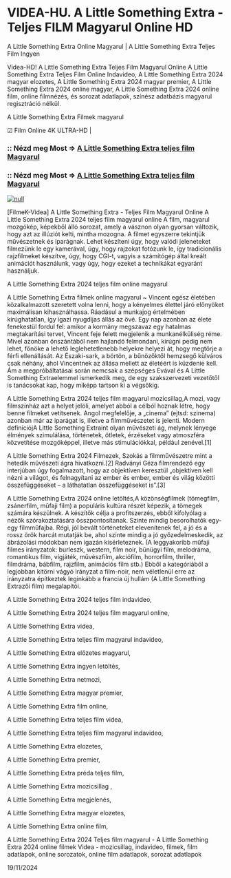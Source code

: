 # VIDEA-HU. A Little Something Extra - Teljes FILM Magyarul Online HD





A Little Something Extra Online Magyarul | A Little Something Extra Teljes Film Ingyen

Videa-HD! A Little Something Extra Teljes Film Magyarul Online A Little Something Extra Teljes Film Online Indavideo, A Little Something Extra 2024 magyar elozetes, A Little Something Extra 2024 magyar premier, A Little Something Extra 2024 online magyar, A Little Something Extra 2024 online film, online filmnézés, és sorozat adatlapok, színész adatbázis magyarul regisztráció nélkül.

A Little Something Extra Filmek magyarul

☑ Film Online 4K ULTRA-HD |

### :: Nézd meg Most => [A Little Something Extra teljes film Magyarul](https://t.co/oltPQfE1uQ)

### :: Nézd meg Most => [A Little Something Extra teljes film Magyarul](https://t.co/oltPQfE1uQ)

[![null](https://static.wixstatic.com/media/855a25_043b5abeb4ae4d35ac003198e7fe56ed~mv2.gif)](https://t.co/oltPQfE1uQ)

[FilmeK-Videa] A Little Something Extra - Teljes Film Magyarul Online A Little Something Extra 2024 teljes film magyarul online A film, magyarul mozgókép, képekből álló sorozat, amely a vásznon olyan gyorsan változik, hogy azt az illúziót kelti, mintha mozogna. A filmet egyszerre tekintjük művészetnek és iparágnak. Lehet készíteni úgy, hogy valódi jeleneteket filmezünk le egy kamerával, úgy, hogy rajzokat fotózunk le, így tradicionális rajzfilmeket készítve, úgy, hogy CGI-t, vagyis a számítógép által kreált animációt használunk, vagy úgy, hogy ezeket a technikákat egyaránt használjuk.

A Little Something Extra 2024 teljes film online magyarul

A Little Something Extra filmek online magyarul ~ Vincent egész életében közalkalmazott szeretett volna lenni, hogy a kényelmes élettel járó előnyöket maximálisan kihasználhassa. Ráadásul a munkajog értelmében kirúghatatlan, így igazi nyugdíjas állás az övé. Egy nap azonban az élete fenekestül fordul fel: amikor a kormány megszavaz egy hatalmas megtakarítási tervet, Vincent feje felett megjelenik a munkanélküliség réme. Mivel azonban önszántából nem hajlandó felmondani, kirúgni pedig nem lehet, főnöke a lehető leglehetetlenebb helyekre helyezi át, hogy megtörje a férfi ellenállását. Az Északi-sark, a börtön, a bűnözőktől hemzsegő külváros csak néhány, ahol Vincentnek az állása mellett az életéért is küzdenie kell. Ám a megpróbáltatásai során nemcsak a szépséges Evával és A Little Something Extraelemmel ismerkedik meg, de egy szakszervezeti vezetőtől is tanácsokat kap, hogy miképp tartson ki a végsőkig.

A Little Something Extra 2024 teljes film magyarul mozicsillag,A mozi, vagy filmszínház azt a helyet jelöli, amelyet abból a célból hoznak létre, hogy benne filmeket vetítsenek. Angol megfelelője, a „cinema” (ejtsd: szinema) azonban már az iparágat is, illetve a filmművészetet is jelenti. Modern definíciójA Little Something Extraint olyan művészeti ág, melynek lényege élmények szimulálása, történetek, ötletek, érzéseket vagy atmoszféra közvetítése mozgóképpel, illetve más stimulációkkal, például zenével.[1]

A Little Something Extra 2024 Filmezek, Szokás a filmművészetre mint a hetedik művészeti ágra hivatkozni.[2] Radványi Géza filmrendező egy interjúban úgy fogalmazott, hogy az objektíven keresztül „objektíven kell nézni a világot, és felnagyítani az ember és ember, ember és világ közötti összefüggéseket – a láthatatlan összefüggéseket is”.[3]

A Little Something Extra 2024 online letöltés,A közönségfilmek (tömegfilm, zsánerfilm, műfaji film) a populáris kultúra részét képezik, a tömegek számára készülnek. A készítők célja a profitszerzés, ebből kifolyólag a nézők szórakoztatására összpontosítanak. Szinte mindig besorolhatók egy-egy filmműfajba. Régi, jól bevált történeteket elevenítenek fel, a jó és a rossz örök harcát mutatják be, ahol szinte mindig a jó győzedelmeskedik, az ábrázolási módokban nem igazán kísérleteznek. (A leggyakoribb műfaji filmes irányzatok: burleszk, western, film noir, bűnügyi film, melodráma, romantikus film, vígjáték, művészfilm, akciófilm, horrorfilm, thriller, filmdráma, bábfilm, rajzfilm, animációs film stb.) Ebből a kategóriából a legjobban kitörni vágyó irányzat a film-noir, nem véletlenül erre az irányzatra építkeztek leginkább a francia új hullám (A Little Something Extrazői film) megalapítói.

A Little Something Extra 2024 teljes film indavideo,

A Little Something Extra 2024 teljes film magyarul online,

A Little Something Extra videa,

A Little Something Extra teljes film magyarul indavideo,

A Little Something Extra előzetes magyarul,

A Little Something Extra ingyen letöltés,

A Little Something Extra netmozi,

A Little Something Extra magyar premier,

A Little Something Extra film online,

A Little Something Extra teljes film videa,

A Little Something Extra teljes film magyarul indavideo,

A Little Something Extra elozetes,

A Little Something Extra premier,

A Little Something Extra préda teljes film,

A Little Something Extra mozicsillag ,

A Little Something Extra megjelenés,

A Little Something Extra magyar elozetes,

A Little Something Extra online film,

A Little Something Extra 2024 Teljes film magyarul - A Little Something Extra 2024 online filmek Videa - mozicsillag, indavideo, filmek, film adatlapok, online sorozatok, online film adatlapok, sorozat adatlapok

19/11/2024
